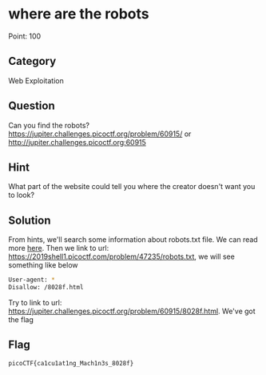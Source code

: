 # where are the robots

Point: 100

## Category

Web Exploitation

## Question

Can you find the robots? https://jupiter.challenges.picoctf.org/problem/60915/ or http://jupiter.challenges.picoctf.org:60915

## Hint

What part of the website could tell you where the creator doesn't want you to look?

## Solution

From hints, we'll search some information about robots.txt file. We can read more [here](https://en.wikipedia.org/wiki/Robots_exclusion_standard). Then we link to url: https://2019shell1.picoctf.com/problem/47235/robots.txt, we will see something like below

```bash
User-agent: *
Disallow: /8028f.html
```

Try to link to url: https://jupiter.challenges.picoctf.org/problem/60915/8028f.html. We've got the flag

## Flag

`picoCTF{ca1cu1at1ng_Mach1n3s_8028f}`

